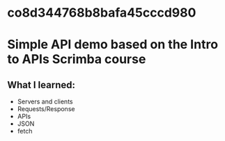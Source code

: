 # co8d344768b8bafa45cccd980

# Simple API demo based on the Intro to APIs Scrimba course

## What I learned:

<ul>
<li>Servers and clients</li>
<li>Requests/Response</li>
<li>APIs</li>
<li>JSON</li>
<li>fetch</li>
</ul>
